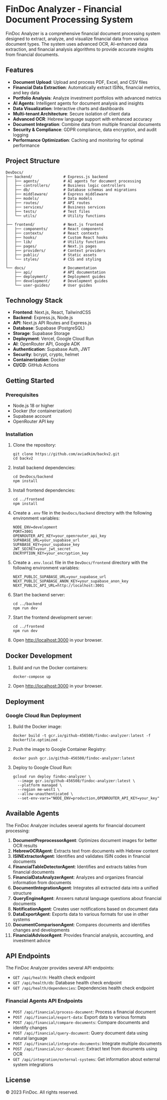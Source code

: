 # FinDoc Analyzer - Financial Document Processing System

FinDoc Analyzer is a comprehensive financial document processing system designed to extract, analyze, and visualize financial data from various document types. The system uses advanced OCR, AI-enhanced data extraction, and financial analysis algorithms to provide accurate insights from financial documents.

## Features

- **Document Upload**: Upload and process PDF, Excel, and CSV files
- **Financial Data Extraction**: Automatically extract ISINs, financial metrics, and key data
- **Portfolio Analysis**: Analyze investment portfolios with advanced metrics
- **AI Agents**: Intelligent agents for document analysis and insights
- **Data Visualization**: Interactive charts and dashboards
- **Multi-tenant Architecture**: Secure isolation of client data
- **Advanced OCR**: Hebrew language support with enhanced accuracy
- **Document Integration**: Combine data from multiple financial documents
- **Security & Compliance**: GDPR compliance, data encryption, and audit logging
- **Performance Optimization**: Caching and monitoring for optimal performance

## Project Structure

```
DevDocs/
├── backend/              # Express.js backend
│   ├── agents/           # AI agents for document processing
│   ├── controllers/      # Business logic controllers
│   ├── db/               # Database schemas and migrations
│   ├── middleware/       # Express middleware
│   ├── models/           # Data models
│   ├── routes/           # API routes
│   ├── services/         # Business services
│   ├── tests/            # Test files
│   └── utils/            # Utility functions
│
├── frontend/             # Next.js frontend
│   ├── components/       # React components
│   ├── contexts/         # React contexts
│   ├── hooks/            # Custom React hooks
│   ├── lib/              # Utility functions
│   ├── pages/            # Next.js pages
│   ├── providers/        # Context providers
│   ├── public/           # Static assets
│   └── styles/           # CSS and styling
│
└── docs/                 # Documentation
    ├── api/              # API documentation
    ├── deployment/       # Deployment guides
    ├── development/      # Development guides
    └── user-guides/      # User guides
```

## Technology Stack

- **Frontend**: Next.js, React, TailwindCSS
- **Backend**: Express.js, Node.js
- **API**: Next.js API Routes and Express.js
- **Database**: Supabase (PostgreSQL)
- **Storage**: Supabase Storage
- **Deployment**: Vercel, Google Cloud Run
- **AI**: OpenRouter API, Google ADK
- **Authentication**: Supabase Auth, JWT
- **Security**: bcrypt, crypto, helmet
- **Containerization**: Docker
- **CI/CD**: GitHub Actions

## Getting Started

### Prerequisites

- Node.js 18 or higher
- Docker (for containerization)
- Supabase account
- OpenRouter API key

### Installation

1. Clone the repository:
   ```
   git clone https://github.com/aviadkim/backv2.git
   cd backv2
   ```

2. Install backend dependencies:
   ```
   cd DevDocs/backend
   npm install
   ```

3. Install frontend dependencies:
   ```
   cd ../frontend
   npm install
   ```

4. Create a `.env` file in the `DevDocs/backend` directory with the following environment variables:
   ```
   NODE_ENV=development
   PORT=3001
   OPENROUTER_API_KEY=your_openrouter_api_key
   SUPABASE_URL=your_supabase_url
   SUPABASE_KEY=your_supabase_key
   JWT_SECRET=your_jwt_secret
   ENCRYPTION_KEY=your_encryption_key
   ```

5. Create a `.env.local` file in the `DevDocs/frontend` directory with the following environment variables:
   ```
   NEXT_PUBLIC_SUPABASE_URL=your_supabase_url
   NEXT_PUBLIC_SUPABASE_ANON_KEY=your_supabase_anon_key
   NEXT_PUBLIC_API_URL=http://localhost:3001
   ```

6. Start the backend server:
   ```
   cd ../backend
   npm run dev
   ```

7. Start the frontend development server:
   ```
   cd ../frontend
   npm run dev
   ```

8. Open [http://localhost:3000](http://localhost:3000) in your browser.

## Docker Development

1. Build and run the Docker containers:
   ```
   docker-compose up
   ```

2. Open [http://localhost:3000](http://localhost:3000) in your browser.

## Deployment

### Google Cloud Run Deployment

1. Build the Docker image:
   ```
   docker build -t gcr.io/github-456508/findoc-analyzer:latest -f Dockerfile.optimized .
   ```

2. Push the image to Google Container Registry:
   ```
   docker push gcr.io/github-456508/findoc-analyzer:latest
   ```

3. Deploy to Google Cloud Run:
   ```
   gcloud run deploy findoc-analyzer \
     --image gcr.io/github-456508/findoc-analyzer:latest \
     --platform managed \
     --region me-west1 \
     --allow-unauthenticated \
     --set-env-vars="NODE_ENV=production,OPENROUTER_API_KEY=your_key"
   ```

## Available Agents

The FinDoc Analyzer includes several agents for financial document processing:

1. **DocumentPreprocessorAgent**: Optimizes document images for better OCR results
2. **HebrewOCRAgent**: Extracts text from documents with Hebrew content
3. **ISINExtractorAgent**: Identifies and validates ISIN codes in financial documents
4. **FinancialTableDetectorAgent**: Identifies and extracts tables from financial documents
5. **FinancialDataAnalyzerAgent**: Analyzes and organizes financial information from documents
6. **DocumentIntegrationAgent**: Integrates all extracted data into a unified structure
7. **QueryEngineAgent**: Answers natural language questions about financial documents
8. **NotificationAgent**: Creates user notifications based on document data
9. **DataExportAgent**: Exports data to various formats for use in other systems
10. **DocumentComparisonAgent**: Compares documents and identifies changes and developments
11. **FinancialAdvisorAgent**: Provides financial analysis, accounting, and investment advice

## API Endpoints

The FinDoc Analyzer provides several API endpoints:

- `GET /api/health`: Health check endpoint
- `GET /api/health/db`: Database health check endpoint
- `GET /api/health/dependencies`: Dependencies health check endpoint

### Financial Agents API Endpoints

- `POST /api/financial/process-document`: Process a financial document
- `POST /api/financial/export-data`: Export data to various formats
- `POST /api/financial/compare-documents`: Compare documents and identify changes
- `POST /api/financial/query-document`: Query document data using natural language
- `POST /api/financial/integrate-documents`: Integrate multiple documents
- `POST /api/financial/ocr-document`: Extract text from documents using OCR
- `GET /api/integration/external-systems`: Get information about external system integrations

## License

© 2023 FinDoc. All rights reserved.
